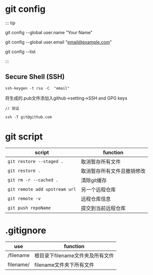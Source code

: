 # git config

::: tip

git config --global user.name "Your Name"

git config --global user.email "email@example.com"

git config --list

:::

## Secure Shell (SSH)

```
ssh-keygen -t rsa -C  "email"

```

将生成的.pub文件添加入github->setting->SSH and GPG keys

```
// 验证

ssh -T git@github.com

```

# git script

|script|function|
|---|---|
|`git restore --staged .`|取消暂存所有文件|
|`git restore .`|取消暂存所有文件且撤销修改|
|`git rm -r --cached .`|清除git缓存|
|`git remote add upstream url`|另一个远程仓库|
|`git remote -v`|远程仓库信息|
|`git push repoName`|提交到当前远程仓库|

# .gitignore

|use|function|
|--|--|
|/filename|根目录下filename文件夹及所有文件|
|filename/|filename文件夹下所有文件|